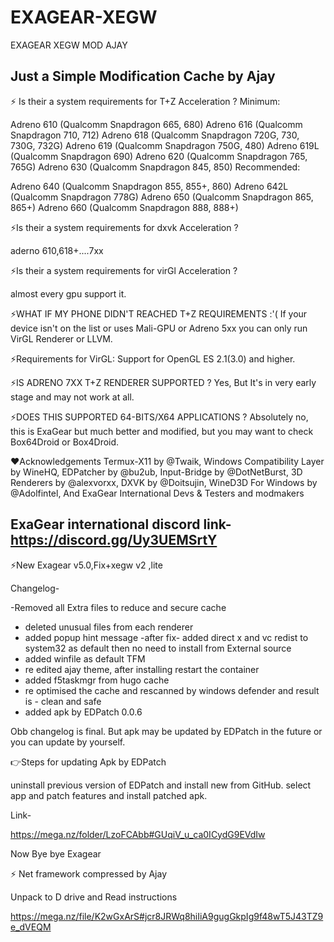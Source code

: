 # EXAGEAR-XEGW
EXAGEAR XEGW MOD AJAY

Just a Simple Modification Cache by Ajay
-----------------------------------------
⚡ Is their a system requirements for T+Z Acceleration ?
Minimum:

Adreno 610 (Qualcomm Snapdragon 665, 680)
Adreno 616 (Qualcomm Snapdragon 710, 712)
Adreno 618 (Qualcomm Snapdragon 720G, 730, 730G, 732G)
Adreno 619 (Qualcomm Snapdragon 750G, 480)
Adreno 619L (Qualcomm Snapdragon 690)
Adreno 620 (Qualcomm Snapdragon 765, 765G)
Adreno 630 (Qualcomm Snapdragon 845, 850)
Recommended:

Adreno 640 (Qualcomm Snapdragon 855, 855+, 860)
Adreno 642L (Qualcomm Snapdragon 778G)
Adreno 650 (Qualcomm Snapdragon 865, 865+)
Adreno 660 (Qualcomm Snapdragon 888, 888+)

⚡Is their a system requirements for dxvk Acceleration ?

aderno 610,618+....7xx

⚡Is their a system requirements for virGl Acceleration ?

almost every gpu support it.

⚡WHAT IF MY PHONE DIDN'T REACHED T+Z REQUIREMENTS :'(
If your device isn't on the list or uses Mali-GPU or Adreno 5xx you can only run VirGL Renderer or LLVM.

⚡Requirements for VirGL: Support for OpenGL ES 2.1(3.0) and higher.

⚡IS ADRENO 7XX T+Z RENDERER SUPPORTED ?
Yes, But It's in very early stage and may not work at all.

⚡DOES THIS SUPPORTED 64-BITS/X64 APPLICATIONS ?
Absolutely no, this is ExaGear but much better and modified, but you may want to check Box64Droid or Box4Droid.

❤️Acknowledgements
Termux-X11 by @Twaik,
Windows Compatibility Layer by WineHQ,
EDPatcher by @bu2ub,
Input-Bridge by @DotNetBurst,
3D Renderers by @alexvorxx,
DXVK by @Doitsujin,
WineD3D For Windows by @Adolfintel,
And ExaGear International Devs & Testers and modmakers

ExaGear international discord link- https://discord.gg/Uy3UEMSrtY
---------------------------------------------------
⚡️New Exagear v5.0,Fix+xegw v2 ,lite

Changelog- 

-Removed all Extra files to reduce and secure cache
- deleted unusual files from each renderer
- added popup hint message
-after fix- added direct x and vc redist to system32 as default then no need to install from External source
- added winfile as default TFM
- re edited ajay theme, after installing restart the container
- added f5taskmgr from hugo cache
- re optimised the cache and rescanned by windows defender and result is - clean and safe
- added apk by EDPatch 0.0.6

Obb changelog is final. But apk may be updated by EDPatch in the future or you can update by yourself.


👉Steps for updating Apk by EDPatch

uninstall previous version of EDPatch and install new from GitHub. select app and patch features and install patched apk.

Link-

https://mega.nz/folder/LzoFCAbb#GUqiV_u_ca0ICydG9EVdIw

Now Bye bye Exagear

⚡ Net framework compressed by Ajay

Unpack to D drive and Read instructions 

https://mega.nz/file/K2wGxArS#jcr8JRWq8hiIiA9gugGkpIg9f48wT5J43TZ9e_dVEQM
   




